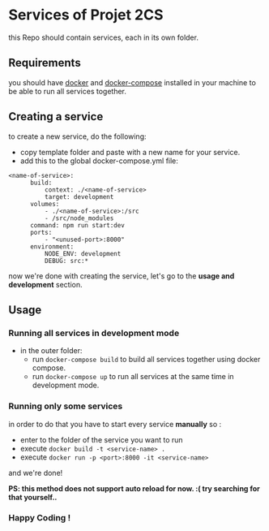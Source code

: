 # Services of Projet 2CS
this Repo should contain services, each in its own folder.

## Requirements
you should have [docker](https://docs.docker.com/get-docker/) and [docker-compose](https://docs.docker.com/compose/install/) installed in your machine to be able to run all services together.

## Creating a service
to create a new service, do the following:
  - copy template folder and paste with a new name for your service.
  - add this to the global docker-compose.yml file:
  ```
  <name-of-service>:
        build:
            context: ./<name-of-service>
            target: development
        volumes:
            - ./<name-of-service>:/src
            - /src/node_modules
        command: npm run start:dev
        ports:
            - "<unused-port>:8000"
        environment: 
            NODE_ENV: development
            DEBUG: src:*
  ```

now we're done with creating the service, let's go to the **usage and development** section.

## Usage
### Running all services in development mode
  - in the outer folder:
    * run `docker-compose build` to build all services together using docker compose.
    * run `docker-compose up` to run all services at the same time in development mode.

### Running only some services
in order to do that you have to start every service **manually** so :
- enter to the folder of the service you want to run
- execute `docker build -t <service-name> .`
- execute `docker run -p <port>:8000 -it <service-name>`

and we're done!

**PS: this method does not support auto reload for now. :( try searching for that yourself..**

### Happy Coding !
